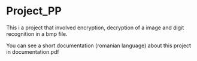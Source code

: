 # Project_PP
 This i a project that involved encryption, decryption of a image and digit recognition in a bmp file.

 You can see a short documentation (romanian language) about this project in documentation.pdf
